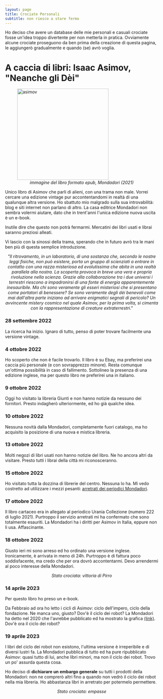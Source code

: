 ```yaml
---
layout: page
title: Crociate Personali
subtitle: non riesco a stare fermo
---
```


Ho deciso che avere un database delle mie personali e casuali crociate fosse un'idea troppo divertente per non metterla in pratica. Ovviamente alcune crociate proseguono da ben prima della creazione di questa pagina, le aggiungerò gradualmente e quando (se) avrò voglia.

# A caccia di libri: Isaac Asimov, "Neanche gli Dèi"
<figure>
  <img src="https://user-images.githubusercontent.com/64229723/194760144-1a2fc30c-7157-46f9-87c9-01a22780fbd3.jpg" alt="asimov" class="center" width="300"/>
  <figcaption><center><em>immagine del libro formato epub, Mondadori (2021)</em></center></figcaption>
</figure>
Unico libro di Asimov che parli di alieni, con una trama non male. Vorrei cercare una edizione vintage  pur accontentandomi in realtà di una qualunque altra versione. 
Ho sbattuto mio malgrado sulla sua introvabilità: blog e siti internet non parlano di altro. La casa editrice Mondadori non sembra volermi aiutare, dato che in trent'anni l'unica edizione nuova uscita è un e-book.

Inutile dire che questo non potrà fermarmi. Mercatini dei libri usati e librai saranno preziosi alleati. 

Vi lascio con la sinossi della trama, sperando che in futuro avrò tra le mani ben più di questa semplice introduzione.

<block>
  <center><em>
  "Il ritrovamento, in un laboratorio, di una sostanza che, secondo le nostre leggi fisiche, non può esistere, porta un gruppo di scienziati a entrare in contatto con una razza misteriosa ed evolutissima che abita in una realtà parallela alla nostra. La scoperta provoca in breve una vera e propria rivoluzione nella scienza. Grazie alla collaborazione tra i due universi i terrestri riescono a impadronirsi di una fonte di energia apparentemente inesauribile. Ma chi sono veramente gli esseri misteriosi che si presentano come portatori di benessere? Se sono veramente degli dèi benevoli come mai dall'altra parte iniziano ad arrivare enigmatici segnali di pericolo? Un avvincente mistery cosmico nel quale Asimov, per la prima volta, si cimenta con la rappresentazione di creature extraterrestri."
  </em></center>
 </block>



### 28 settembre 2022
La ricerca ha inizio. Ignaro di tutto, penso di poter trovare facilmente una versione vintage.

### 4 ottobre 2022
Ho scoperto che non è facile trovarlo. Il libro è su Ebay, ma preferirei una caccia più personale (e con sovrapprezzo minore). Resta comunque un'ottima possibilità in caso di fallimento. Sottolineo la presenza di una edizione inglese, ma per questo libro ne preferirei una in italiano.

### 9 ottobre 2022
Oggi ho visitato la libreria Giunti e non hanno notizie da nessuno dei fornitori. Presto indagherò ulteriormente, ed ho già qualche idea.

### 10 ottobre 2022
Nessuna novità dalla Mondadori, completamente fuori catalogo, ma ho acquisito la posizione di una nuova e mistica libreria.

### 13 ottobre 2022
Molti negozi di libri usati non hanno notizie del libro. Ne ho ancora altri da visitare. Presto tutti i librai della città mi riconosceranno.

### 15 ottobre 2022
Ho visitato tutta la dozzina di librerie del centro. Nessuna lo ha. Mi vedo costretto ad utilizzare i mezzi pesanti: [arretrati dei periodici Mondadori](https://arretrati.mondadori.it/privati/fascicolo-n-20210222-di-urania-collezione.html).

### 17 ottobre 2022
Il libro cartaceo era in allegato al periodico Urania Collezione (numero 222 di luglio 2021). Purtroppo il servizio arretrati mi ha confermato che sono totalmente esauriti. La Mondadori ha i diritti per Asimov in Italia, eppure non li usa. Affascinante. 

### 18 ottobre 2022
Giusto ieri mi sono arreso ed ho ordinato una versione inglese. Ironicamente, è arrivata in meno di 24h. Purtroppo è di fattura poco soddisfacente, ma credo che per ora dovrò accontentarmi. Devo arrendermi al poco interesse della Mondadori.

<block>
  <center><em>
  Stato crociata: vittoria di Pirro
  </em></center>
 </block>

### 14 aprile 2023
Per questo libro ho preso un e-book. 

Da Febbraio ad ora ho letto i cicli di Asimov: ciclo dell'impero, ciclo della fondazione. Ne manca uno, giusto? Dov'è il ciclo dei robot? La Mondadori ha detto nel 2020 che l'avrebbe pubblicato ed ha mostrato la grafica [(link)](https://www.facebook.com/oscarmondadorivault/posts/lettori-di-asimov-per-celebrare-il-centenario-della-nascita-dellimmenso-isaac-as/2694808057412598/?locale=it_IT). Dov'è ora il ciclo dei robot?

### 19 aprile 2023
I libri del ciclo dei robot non esistono, l'ultima versione è irreperibile e di diversi lustri fa. La Mondadori pubblica di tutto ed ha pure ripubblicato Asimov: quasi tutto di lui, anche libri minori, ma non il ciclo dei robot.  Trovo un po' assurda questa cosa.

Ho deciso di **dichiarare un embargo generale** su tutti i prodotti della Mondadori: non ne comprerò altri fino a quando non vedrò il ciclo dei robot nella mia libreria. Ho abbastanza libri in arretrato per potermelo permettere.

<block>
  <center><em>
  Stato crociata: empasse
  </em></center>
 </block>



